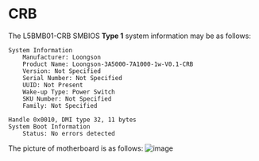 # CRB  

The L5BMB01-CRB SMBIOS **Type 1** system information may be as follows:  
```  
System Information
	Manufacturer: Loongson
	Product Name: Loongson-3A5000-7A1000-1w-V0.1-CRB
	Version: Not Specified
	Serial Number: Not Specified
	UUID: Not Present
	Wake-up Type: Power Switch
	SKU Number: Not Specified
	Family: Not Specified

Handle 0x0010, DMI type 32, 11 bytes
System Boot Information
	Status: No errors detected
```  
The picture of motherboard is as follows:
![image](https://github.com/loongson/Firmware/blob/main/Image/L5BMB01-CRB.jpg)
